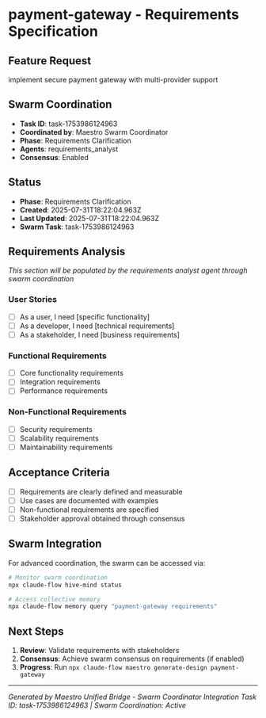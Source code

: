 # payment-gateway - Requirements Specification

## Feature Request
implement secure payment gateway with multi-provider support

## Swarm Coordination
- **Task ID**: task-1753986124963
- **Coordinated by**: Maestro Swarm Coordinator
- **Phase**: Requirements Clarification
- **Agents**: requirements_analyst
- **Consensus**: Enabled

## Status
- **Phase**: Requirements Clarification  
- **Created**: 2025-07-31T18:22:04.963Z
- **Last Updated**: 2025-07-31T18:22:04.963Z
- **Swarm Task**: task-1753986124963

## Requirements Analysis
*This section will be populated by the requirements analyst agent through swarm coordination*

### User Stories
- [ ] As a user, I need [specific functionality]
- [ ] As a developer, I need [technical requirements] 
- [ ] As a stakeholder, I need [business requirements]

### Functional Requirements
- [ ] Core functionality requirements
- [ ] Integration requirements
- [ ] Performance requirements

### Non-Functional Requirements
- [ ] Security requirements
- [ ] Scalability requirements
- [ ] Maintainability requirements

## Acceptance Criteria
- [ ] Requirements are clearly defined and measurable
- [ ] Use cases are documented with examples
- [ ] Non-functional requirements are specified
- [ ] Stakeholder approval obtained through consensus

## Swarm Integration
For advanced coordination, the swarm can be accessed via:

```bash
# Monitor swarm coordination
npx claude-flow hive-mind status

# Access collective memory
npx claude-flow memory query "payment-gateway requirements"
```

## Next Steps
1. **Review**: Validate requirements with stakeholders
2. **Consensus**: Achieve swarm consensus on requirements (if enabled)
3. **Progress**: Run `npx claude-flow maestro generate-design payment-gateway`

---
*Generated by Maestro Unified Bridge - Swarm Coordinator Integration*
*Task ID: task-1753986124963 | Swarm Coordination: Active*
